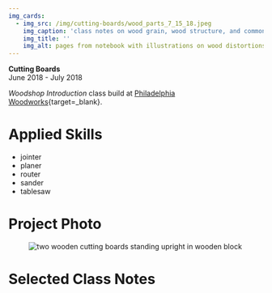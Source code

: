 ```yaml
---
img_cards: 
  - img_src: /img/cutting-boards/wood_parts_7_15_18.jpeg
    img_caption: 'class notes on wood grain, wood structure, and common distortions'
    img_title: ''
    img_alt: pages from notebook with illustrations on wood distortions and wood grain 
---
```


**Cutting Boards**  
June 2018 - July 2018  
  
*Woodshop Introduction* class build at [Philadelphia Woodworks](http://www.philadelphiawoodworks.com/){target=_blank}.  
  
# Applied Skills

- jointer  
- planer  
- router  
- sander  
- tablesaw  

# Project Photo

<section>
  <figure>
    <img
      src="/img/cutting-boards/cutting_boards.jpeg"
      alt="two wooden cutting boards standing upright in wooden block"
      title=""
    />
    <figcaption></figcaption>
  </figure>
</section>

# Selected Class Notes